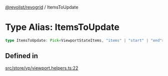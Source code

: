 [@revolist/revogrid](README.md) / ItemsToUpdate

# Type Alias: ItemsToUpdate

```ts
type ItemsToUpdate: Pick<ViewportStateItems, "items" | "start" | "end">;
```

## Defined in

[src/store/vp/viewport.helpers.ts:22](https://github.com/revolist/revogrid/blob/7e29dfb64300e0258d5855b03e9cff9116f6c377/src/store/vp/viewport.helpers.ts#L22)
